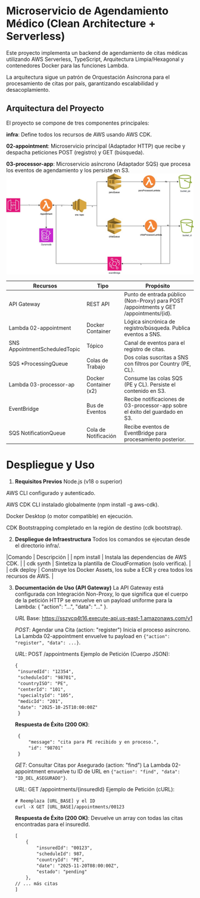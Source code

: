 # Microservicio de Agendamiento Médico (Clean Architecture + Serverless)
Este proyecto implementa un backend de agendamiento de citas médicas utilizando AWS Serverless, TypeScript, Arquitectura Limpia/Hexagonal y contenedores Docker para las funciones Lambda.

La arquitectura sigue un patrón de Orquestación Asíncrona para el procesamiento de citas por país, garantizando escalabilidad y desacoplamiento.

## Arquitectura del Proyecto
El proyecto se compone de tres componentes principales:

**infra**: Define todos los recursos de AWS usando AWS CDK.

**02-appointment**: Microservicio principal (Adaptador HTTP) que recibe y despacha peticiones POST (registro) y GET (búsqueda).

**03-processor-app**: Microservicio asíncrono (Adaptador SQS) que procesa los eventos de agendamiento y los persiste en S3.
![Arquitectura](/image/appointment.jpg)

|Recursos|Tipo|Propósito|
|--------|----|---------|
|API Gateway|REST API|Punto de entrada público (Non-Proxy) para POST /appointments y GET /appointments/{id}.|
|Lambda 02-appointment|Docker Container|Lógica sincrónica de registro/búsqueda. Publica eventos a SNS.|
|SNS AppointmentScheduledTopic|Tópico|Canal de eventos para el registro de citas.|
|SQS *ProcessingQueue| Colas de Trabajo | Dos colas suscritas a SNS con filtros por Country (PE, CL).|
|Lambda 03-processor-ap| Docker Container (x2) | Consume las colas SQS (PE y CL). Persiste el contenido en S3.|
|EventBridge | Bus de Eventos | Recibe notificaciones de 03-processor-app sobre el éxito del guardado en S3.|
|SQS NotificationQueue| Cola de Notificación | Recibe eventos de EventBridge para procesamiento posterior.|

# Despliegue y Uso
1. **Requisitos Previos**
Node.js (v18 o superior)

AWS CLI configurado y autenticado.

AWS CDK CLI instalado globalmente (npm install -g aws-cdk).

Docker Desktop (o motor compatible) en ejecución.

CDK Bootstrapping completado en la región de destino (cdk bootstrap).

2. **Despliegue de Infraestructura**
Todos los comandos se ejecutan desde el directorio infra/.

|Comando | Descripción |
| npm install | Instala las dependencias de AWS CDK. |
| cdk synth | Sintetiza la plantilla de CloudFormation (solo verifica). |
| cdk deploy | Construye los Docker Assets, los sube a ECR y crea todos los recursos de AWS. |

3. **Documentación de Uso (API Gateway)**
   La API Gateway está configurada con Integración Non-Proxy, lo que significa que el cuerpo de la petición HTTP se envuelve en un payload uniforme para la Lambda: { "action": "...", "data": "..." }.

   _URL_ Base: https://sszycq4t16.execute-api.us-east-1.amazonaws.com/v1

   _POST_: Agendar una Cita (action: "register")
   Inicia el proceso asíncrono. La Lambda 02-appointment envuelve tu payload en ```{"action": "register", "data": ...}```.

   _URL_: POST /appointments
   Ejemplo de Petición (Cuerpo JSON):
   ```
   {
    "insuredId": "12354",
    "scheduleId": "98701",
    "countryISO": "PE",
    "centerId": "101",
    "specialtyId": "105",
    "medicId": "201",
    "date": "2025-10-25T10:00:00Z"
    }
    ```
   **Respuesta de Éxito (200 OK)**:
   ```
    {
        "message": "cita para PE recibido y en proceso.",
        "id": "98701"
    }
    ```

    _GET_: Consultar Citas por Asegurado (action: "find")
    La Lambda 02-appointment envuelve tu ID de URL en ```{"action": "find", "data": "ID_DEL_ASEGURADO"}```.

    _URL_: GET /appointments/{insuredId}
    Ejemplo de Petición (cURL):
    ```
    # Reemplaza [URL_BASE] y el ID
    curl -X GET [URL_BASE]/appointments/00123
    ```
    **Respuesta de Éxito (200 OK)**:
    Devuelve un array con todas las citas encontradas para el insuredId.
    ```
    [
        {
            "insuredId": "00123",
            "scheduleId": 987,
            "countryId": "PE",
            "date": "2025-11-20T08:00:00Z",
            "estado": "pending" 
        },
    // ... más citas
    ]
    ```
